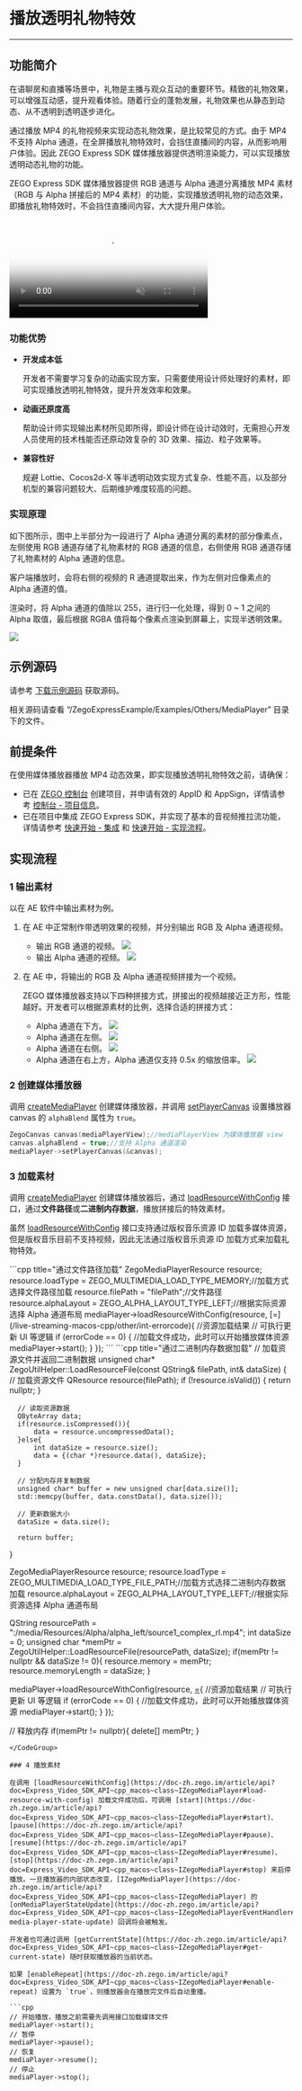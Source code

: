 # 播放透明礼物特效

- - -
## 功能简介

在语聊房和直播等场景中，礼物是主播与观众互动的重要环节。精致的礼物效果，可以增强互动感，提升观看体验。随着行业的蓬勃发展，礼物效果也从静态到动态、从不透明到透明逐步进化。

通过播放 MP4 的礼物视频来实现动态礼物效果，是比较常见的方式。由于 MP4 不支持 Alpha 通道，在全屏播放礼物特效时，会挡住直播间的内容，从而影响用户体验。因此 ZEGO Express SDK 媒体播放器提供透明渲染能力，可以实现播放透明动态礼物的功能。

ZEGO Express SDK 媒体播放器提供 RGB 通道与 Alpha 通道分离播放 MP4 素材（RGB 与 Alpha 拼接后的 MP4 素材）的功能，实现播放透明礼物的动态效果，即播放礼物特效时，不会挡住直播间内容，大大提升用户体验。

<video poster="https://doc-media.zego.im/sdk-doc/Pics/Express/gift_special_effects.png" src="https://doc-media.zego.im/sdk-doc/doc/video/Express_Video_SDK/gift_special_effects.mp4" width="70%" muted="true" loop="true" autoplay="autoplay" preload="auto" nocontrols></video>

### 功能优势

- **开发成本低**

    开发者不需要学习复杂的动画实现方案，只需要使用设计师处理好的素材，即可实现播放透明礼物特效，提升开发效率和效果。

- **动画还原度高**

    帮助设计师实现输出素材所见即所得，即设计师在设计动效时，无需担心开发人员使用的技术栈能否还原动效复杂的 3D 效果、描边、粒子效果等。

- **兼容性好**

    规避 Lottie、Cocos2d-X 等半透明动效实现方式复杂、性能不高，以及部分机型的兼容问题较大、后期维护难度较高的问题。

### 实现原理

如下图所示，图中上半部分为一段进行了 Alpha 通道分离的素材的部分像素点，左侧使用 RGB 通道存储了礼物素材的 RGB 通道的信息，右侧使用 RGB 通道存储了礼物素材的 Alpha 通道的信息。

客户端播放时，会将右侧的视频的 R 通道提取出来，作为左侧对应像素点的 Alpha 通道的值。

渲染时，将 Alpha 通道的值除以 255，进行归一化处理，得到 0 ~ 1 之间的 Alpha 取值，最后根据 RGBA 值将每个像素点渲染到屏幕上，实现半透明效果。

<Frame width="512" height="auto" caption=""><img src="https://doc-media.zego.im/sdk-doc/Pics/Express/RGBtoRGBA.jpeg" /></Frame>


## 示例源码


请参考 [下载示例源码](https://doc-zh.zego.im/article/14904) 获取源码。

相关源码请查看 “/ZegoExpressExample/Examples/Others/MediaPlayer” 目录下的文件。


## 前提条件

在使用媒体播放器播放 MP4 动态效果，即实现播放透明礼物特效之前，请确保：

- 已在 [ZEGO 控制台](https://console.zego.im) 创建项目，并申请有效的 AppID 和 AppSign，详情请参考 [控制台 - 项目信息](/console/project-info)。
- 已在项目中集成 ZEGO Express SDK，并实现了基本的音视频推拉流功能，详情请参考 [快速开始 - 集成](https://doc-zh.zego.im/article/14902) 和 [快速开始 - 实现流程](https://doc-zh.zego.im/article/14903)。




## 实现流程

### 1 输出素材

以在 AE 软件中输出素材为例。

1. 在 AE 中正常制作带透明效果的视频，并分别输出 RGB 及 Alpha 通道视频。
    - 输出 RGB 通道的视频。
        <Frame width="512" height="auto" caption=""><img src="https://doc-media.zego.im/sdk-doc/Pics/Express/output_RGB.jpeg" /></Frame>
    - 输出 Alpha 通道的视频。
        <Frame width="512" height="auto" caption=""><img src="https://doc-media.zego.im/sdk-doc/Pics/Express/output_Alpha.jpeg" /></Frame>


2. 在 AE 中，将输出的 RGB 及 Alpha 通道视频拼接为一个视频。

    ZEGO 媒体播放器支持以下四种拼接方式，拼接出的视频越接近正方形，性能越好。开发者可以根据源素材的比例，选择合适的拼接方式：
    - Alpha 通道在下方。
        <Frame width="512" height="auto" caption=""><img src="https://doc-media.zego.im/sdk-doc/Pics/Express/RGB_up_Alpha.jpeg" /></Frame>
    - Alpha 通道在左侧。
        <Frame width="512" height="auto" caption=""><img src="https://doc-media.zego.im/sdk-doc/Pics/Express/Alpha_RGB.jpeg" /></Frame>
    - Alpha 通道在右侧。
        <Frame width="512" height="auto" caption=""><img src="https://doc-media.zego.im/sdk-doc/Pics/Express/RGB_Alpha.jpeg" /></Frame>
    - Alpha 通道在右上方，Alpha 通道仅支持 0.5x 的缩放倍率。
        <Frame width="512" height="auto" caption=""><img src="https://doc-media.zego.im/sdk-doc/Pics/Express/RGB_Alpharighttop.jpeg" /></Frame>


### 2 创建媒体播放器

调用 [createMediaPlayer](https://doc-zh.zego.im/article/api?doc=Express_Video_SDK_API~cpp_macos~class~IZegoExpressEngine#create-media-player) 创建媒体播放器，并调用 [setPlayerCanvas](https://doc-zh.zego.im/article/api?doc=Express_Video_SDK_API~cpp_macos~class~IZegoMediaPlayer#set-player-canvas) 设置播放器 canvas 的 `alphaBlend` 属性为 `true`。

```cpp
ZegoCanvas canvas(mediaPlayerView);//mediaPlayerView 为媒体播放器 view
canvas.alphaBlend = true;//支持 Alpha 通道渲染
mediaPlayer->setPlayerCanvas(&canvas);
```

### 3 加载素材

调用 [createMediaPlayer](https://doc-zh.zego.im/article/api?doc=Express_Video_SDK_API~cpp_macos~class~IZegoExpressEngine#create-media-player) 创建媒体播放器后，通过 [loadResourceWithConfig](https://doc-zh.zego.im/) 接口，通过**文件路径**或**二进制内存数据**，播放拼接后的特效素材。

<Warning title="注意">


虽然 [loadResourceWithConfig](https://doc-zh.zego.im/) 接口支持通过版权音乐资源 ID 加载多媒体资源，但是版权音乐目前不支持视频，因此无法通过版权音乐资源 ID 加载方式来加载礼物特效。
</Warning>

<CodeGroup>
```cpp title="通过文件路径加载"
  ZegoMediaPlayerResource resource;
  resource.loadType = ZEGO_MULTIMEDIA_LOAD_TYPE_MEMORY;//加载方式选择文件路径加载
  resource.filePath = "filePath";//文件路径
  resource.alphaLayout = ZEGO_ALPHA_LAYOUT_TYPE_LEFT;//根据实际资源选择 Alpha 通道布局
  mediaPlayer->loadResourceWithConfig(resource, [=](/live-streaming-macos-cpp/other/int-errorcode){
      //资源加载结果
      // 可执行更新 UI 等逻辑
      if (errorCode == 0) {
          //加载文件成功，此时可以开始播放媒体资源
          mediaPlayer->start();
      }
  });
  ```
```cpp title="通过二进制内存数据加载"
  // 加载资源文件并返回二进制数据
  unsigned char* ZegoUtilHelper::LoadResourceFile(const QString& filePath, int& dataSize)
  {
      // 加载资源文件
      QResource resource(filePath);
      if (!resource.isValid()) {
          return nullptr;
      }

      // 读取资源数据
      QByteArray data;
      if(resource.isCompressed()){
          data = resource.uncompressedData();
      }else{
          int dataSize = resource.size();
          data = {(char *)resource.data(), dataSize};
      }

      // 分配内存并复制数据
      unsigned char* buffer = new unsigned char[data.size()];
      std::memcpy(buffer, data.constData(), data.size());

      // 更新数据大小
      dataSize = data.size();

      return buffer;
  }

  ZegoMediaPlayerResource resource;
  resource.loadType = ZEGO_MULTIMEDIA_LOAD_TYPE_FILE_PATH;//加载方式选择二进制内存数据加载
  resource.alphaLayout = ZEGO_ALPHA_LAYOUT_TYPE_LEFT;//根据实际资源选择 Alpha 通道布局

  QString resourcePath = ":/media/Resources/Alpha/alpha_left/source1_complex_rl.mp4";
  int dataSize = 0;
  unsigned char *memPtr = ZegoUtilHelper::LoadResourceFile(resourcePath, dataSize);
  if(memPtr != nullptr && dataSize != 0){
      resource.memory = memPtr;
      resource.memoryLength = dataSize;
  }

  mediaPlayer->loadResourceWithConfig(resource, [=](/live-streaming-macos-cpp/other/int-errorcode){
      //资源加载结果
      // 可执行更新 UI 等逻辑
      if (errorCode == 0) {
          //加载文件成功，此时可以开始播放媒体资源
          mediaPlayer->start();
      }
  });

  // 释放内存
  if(memPtr != nullptr){
      delete[] memPtr;
  }
  ```
</CodeGroup>

### 4 播放素材

在调用 [loadResourceWithConfig](https://doc-zh.zego.im/article/api?doc=Express_Video_SDK_API~cpp_macos~class~IZegoMediaPlayer#load-resource-with-config) 加载文件成功后，可调用 [start](https://doc-zh.zego.im/article/api?doc=Express_Video_SDK_API~cpp_macos~class~IZegoMediaPlayer#start)、[pause](https://doc-zh.zego.im/article/api?doc=Express_Video_SDK_API~cpp_macos~class~IZegoMediaPlayer#pause)、[resume](https://doc-zh.zego.im/article/api?doc=Express_Video_SDK_API~cpp_macos~class~IZegoMediaPlayer#resume)、[stop](https://doc-zh.zego.im/article/api?doc=Express_Video_SDK_API~cpp_macos~class~IZegoMediaPlayer#stop) 来启停播放。一旦播放器的内部状态改变，[IZegoMediaPlayer](https://doc-zh.zego.im/article/api?doc=Express_Video_SDK_API~cpp_macos~class~IZegoMediaPlayer) 的 [onMediaPlayerStateUpdate](https://doc-zh.zego.im/article/api?doc=Express_Video_SDK_API~cpp_macos~class~IZegoMediaPlayerEventHandler#on-media-player-state-update) 回调将会被触发。

开发者也可通过调用 [getCurrentState](https://doc-zh.zego.im/article/api?doc=Express_Video_SDK_API~cpp_macos~class~IZegoMediaPlayer#get-current-state) 随时获取播放器的当前状态。

如果 [enableRepeat](https://doc-zh.zego.im/article/api?doc=Express_Video_SDK_API~cpp_macos~class~IZegoMediaPlayer#enable-repeat) 设置为 `true`，则播放器会在播放完文件后自动重播。

```cpp
// 开始播放，播放之前需要先调用接口加载媒体文件
mediaPlayer->start();
// 暂停
mediaPlayer->pause();
// 恢复
mediaPlayer->resume();
// 停止
mediaPlayer->stop();
```

<Content />

